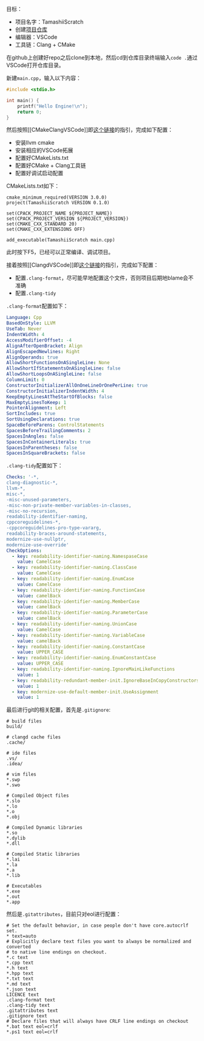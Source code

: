 目标：

- 项目名字：TamashiiScratch
- 创建[项目仓库](https://github.com/Tac213/TamashiiScratch)
- 编辑器：VSCode
- 工具链：Clang + CMake

在github上创建好repo之后clone到本地，然后cd到仓库目录终端输入`code .`通过VSCode打开仓库目录。

新建`main.cpp`，输入以下内容：

```cpp
#include <stdio.h>

int main() {
    printf("Hello Engine!\n");
    return 0;
}

```

然后按照[[CMakeClangVSCode]]即[这个链接](../VSCode/CMakeClangVSCode.md)的指引，完成如下配置：

- 安装llvm cmake
- 安装相应的VSCode拓展
- 配置好CMakeLists.txt
- 配置好CMake + Clang工具链
- 配置好调试启动配置

CMakeLists.txt如下：

```
cmake_minimum_required(VERSION 3.0.0)
project(TamashiiScratch VERSION 0.1.0)

set(CPACK_PROJECT_NAME ${PROJECT_NAME})
set(CPACK_PROJECT_VERSION ${PROJECT_VERSION})
set(CMAKE_CXX_STANDARD 20)
set(CMAKE_CXX_EXTENSIONS OFF)

add_executable(TamashiiScratch main.cpp)
```

此时按下F5，已经可以正常编译、调试项目。

接着按照[[ClangdVSCode]]即[这个链接](../VSCode/ClangdVSCode.md)的指引，完成如下配置：

- 配置`.clang-format`，尽可能早地配置这个文件，否则项目后期地blame会不准确
- 配置`.clang-tidy`

`.clang-format`配置如下：

```yaml
Language: Cpp
BasedOnStyle: LLVM
UseTab: Never
IndentWidth: 4
AccessModifierOffset: -4
AlignAfterOpenBracket: Align
AlignEscapedNewlines: Right
AlignOperands: true
AllowShortFunctionsOnASingleLine: None
AllowShortIfStatementsOnASingleLine: false
AllowShortLoopsOnASingleLine: false
ColumnLimit: 0
ConstructorInitializerAllOnOneLineOrOnePerLine: true
ConstructorInitializerIndentWidth: 4
KeepEmptyLinesAtTheStartOfBlocks: false
MaxEmptyLinesToKeep: 1
PointerAlignment: Left
SortIncludes: true
SortUsingDeclarations: true
SpaceBeforeParens: ControlStatements
SpacesBeforeTrailingComments: 2
SpacesInAngles: false
SpacesInContainerLiterals: true
SpacesInParentheses: false
SpacesInSquareBrackets: false
```

`.clang-tidy`配置如下：

```yaml
Checks: '-*,
clang-diagnostic-*,
llvm-*,
misc-*,
-misc-unused-parameters,
-misc-non-private-member-variables-in-classes,
-misc-no-recursion,
readability-identifier-naming,
cppcoreguidelines-*,
-cppcoreguidelines-pro-type-vararg,
readability-braces-around-statements,
modernize-use-nullptr,
modernize-use-override'
CheckOptions:
  - key: readability-identifier-naming.NamespaseCase
    value: CamelCase
  - key: readability-identifier-naming.ClassCase
    value: CamelCase
  - key: readability-identifier-naming.EnumCase
    value: CamelCase
  - key: readability-identifier-naming.FunctionCase
    value: camelBack
  - key: readability-identifier-naming.MemberCase
    value: camelBack
  - key: readability-identifier-naming.ParameterCase
    value: camelBack
  - key: readability-identifier-naming.UnionCase
    value: CamelCase
  - key: readability-identifier-naming.VariableCase
    value: camelBack
  - key: readability-identifier-naming.ConstantCase
    value: UPPER_CASE
  - key: readability-identifier-naming.EnumConstantCase
    value: UPPER_CASE
  - key: readability-identifier-naming.IgnoreMainLikeFunctions
    value: 1
  - key: readability-redundant-member-init.IgnoreBaseInCopyConstructors
    value: 1
  - key: modernize-use-default-member-init.UseAssignment
    value: 1
```

最后进行git的相关配置，首先是`.gitignore`:

```
# build files
build/

# clangd cache files
.cache/

# ide files
.vs/
.idea/

# vim files
*.swp
*.swo

# Compiled Object files
*.slo
*.lo
*.o
*.obj

# Compiled Dynamic libraries
*.so
*.dylib
*.dll

# Compiled Static libraries
*.lai
*.la
*.a
*.lib

# Executables
*.exe
*.out
*.app
```

然后是`.gitattributes`，目前只对eol进行配置：

```
# Set the default behavior, in case people don't have core.autocrlf set.
* text=auto
# Explicitly declare text files you want to always be normalized and converted
# to native line endings on checkout.
*.c text
*.cpp text
*.h text
*.hpp text
*.txt text
*.md text
*.json text
LICENCE text
.clang-format text
.clang-tidy text
.gitattributes text
.gitignore text
# Declare files that will always have CRLF line endings on checkout
*.bat text eol=crlf
*.ps1 text eol=crlf
```
